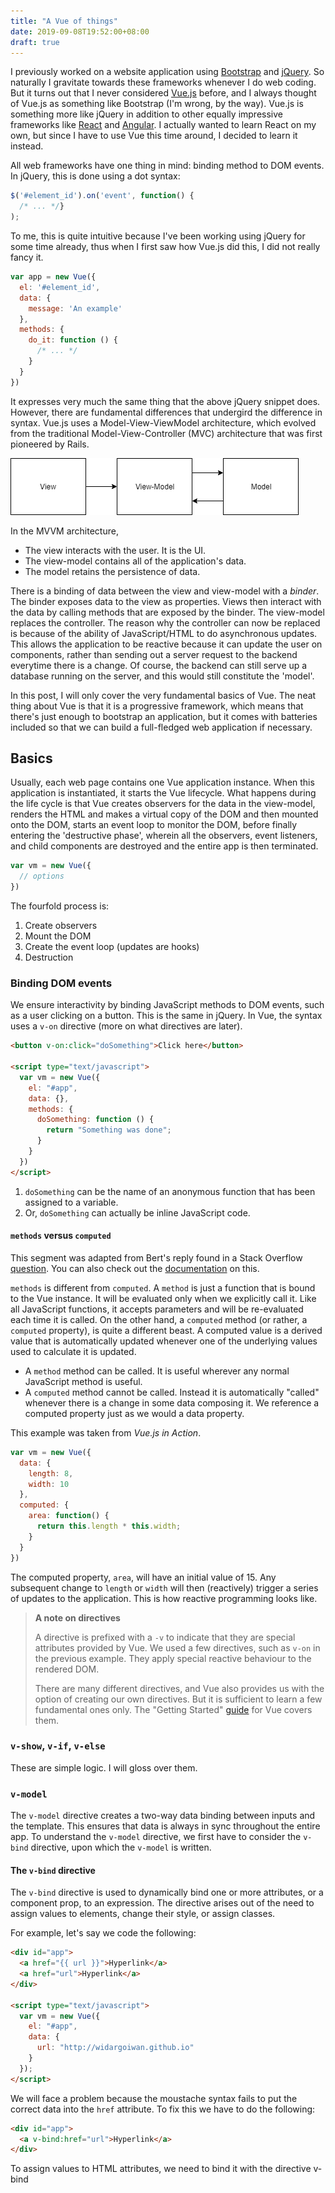 ```yaml
---
title: "A Vue of things"
date: 2019-09-08T19:52:00+08:00
draft: true
---
```


I previously worked on a website application using [Bootstrap](https://getbootstrap.com) and [jQuery](https://jquery.com). So naturally I gravitate towards these frameworks whenever I do web coding. But it turns out that I never considered [Vue.js](https://vuejs.org) before, and I always thought of Vue.js as something like Bootstrap (I'm wrong, by the way). Vue.js is something more like jQuery in addition to other equally impressive frameworks like [React](https://reactjs.org) and [Angular](https://angular.io). I actually wanted to learn React on my own, but since I have to use Vue this time around, I decided to learn it instead.

All web frameworks have one thing in mind: binding method to DOM events. In jQuery, this is done using a dot syntax:

```javascript
$('#element_id').on('event', function() {
  /* ... */}
);
```

To me, this is quite intuitive because I've been working using jQuery for some time already, thus when I first saw how Vue.js did this, I did not really fancy it.

```javascript
var app = new Vue({
  el: '#element_id',
  data: {  
    message: 'An example'
  },
  methods: {
    do_it: function () {
      /* ... */
    }
  }
})
```

It expresses very much the same thing that the above jQuery snippet does. However, there are fundamental differences that undergird the difference in syntax. Vue.js uses a Model-View-ViewModel architecture, which evolved from the traditional Model-View-Controller (MVC) architecture that was first pioneered by Rails.

![The Model-View-ViewModel or MVVM architecture](/vue-js-intro-mvvm.png)

In the MVVM architecture,

* The view interacts with the user. It is the UI.
* The view-model contains all of the application's data.
* The model retains the persistence of data.

There is a binding of data between the view and view-model with a *binder*. The binder exposes data to the view as properties. Views then interact with the data by calling methods that are exposed by the binder. The view-model replaces the controller. The reason why the controller can now be replaced is because of the ability of JavaScript/HTML to do asynchronous updates. This allows the application to be reactive because it can update the user on components, rather than sending out a server request to the backend everytime there is a change. Of course, the backend can still serve up a database running on the server, and this would still constitute the 'model'.

In this post, I will only cover the very fundamental basics of Vue. The neat thing about Vue is that it is a progressive framework, which means that there's just enough to bootstrap an application, but it comes with batteries included so that we can build a full-fledged web application if necessary.

## Basics

Usually, each web page contains one Vue application instance. When this application is instantiated, it starts the Vue lifecycle. What happens during the life cycle is that Vue creates observers for the data in the view-model, renders the HTML and makes a virtual copy of the DOM and then mounted onto the DOM, starts an event loop to monitor the DOM, before finally entering the 'destructive phase', wherein all the observers, event listeners, and child components are destroyed and the entire app is then terminated.

```javascript
var vm = new Vue({
  // options
})
```

The fourfold process is:

1. Create observers
2. Mount the DOM
3. Create the event loop (updates are hooks)
4. Destruction

### Binding DOM events

We ensure interactivity by binding JavaScript methods to DOM events, such as a user clicking on a button. This is the same in jQuery. In Vue, the syntax uses a `v-on` directive (more on what directives are later).

```html
<button v-on:click="doSomething">Click here</button>

<script type="text/javascript">
  var vm = new Vue({
    el: "#app",
    data: {},
    methods: {
      doSomething: function () {
        return "Something was done";
      }
    }
  })
</script>
```

1. `doSomething` can be the name of an anonymous function that has been assigned to a variable.
2. Or, `doSomething` can actually be inline JavaScript code.

#### `methods` versus `computed`

This segment was adapted from Bert's reply found in a Stack Overflow [question](https://stackoverflow.com/questions/44350862/method-vs-computed-in-vue). You can also check out the [documentation](https://vuejs.org/v2/guide/computed.html) on this.

`methods` is different from `computed`. A `method` is just a function that is bound to the Vue instance. It will be evaluated only when we explicitly call it. Like all JavaScript functions, it accepts parameters and will be re-evaluated each time it is called. On the other hand, a `computed` method (or rather, a `computed` property), is quite a different beast. A computed value is a derived value that is automatically updated whenever one of the underlying values used to calculate it is updated.

* A `method` method can be called. It is useful wherever any normal JavaScript method is useful.
* A `computed` method cannot be called. Instead it is automatically "called" whenever there is a change in some data composing it. We reference a computed property just as we would a data property.

This example was taken from *Vue.js in Action*.

```javascript
var vm = new Vue({
  data: {
    length: 8,
    width: 10
  },
  computed: {
    area: function() {
      return this.length * this.width;
    }
  }
})
```

The computed property, `area`, will have an initial value of 15. Any subsequent change to `length` or `width` will then (reactively) trigger a series of updates to the application. This is how reactive programming looks like.

> **A  note on directives**
>
> A directive is prefixed with a `-v` to indicate that they are special attributes provided by Vue. We used a few directives, such as `v-on` in the previous example. They apply special reactive behaviour to the rendered DOM.
>
> There are many different directives, and Vue also provides us with the option of creating our own directives. But it is sufficient to learn a few fundamental ones only. The "Getting Started" [guide](https://vuejs.org/v2/guide/) for Vue covers them.

### `v-show`, `v-if`, `v-else`

These are simple logic. I will gloss over them.

### `v-model`

The `v-model` directive creates a two-way data binding between inputs and the template. This ensures that data is always in sync throughout the entire app. To understand the `v-model` directive, we first have to consider the `v-bind` directive, upon which the `v-model` is written.

#### The `v-bind` directive
The `v-bind` directive is used to dynamically bind one or more attributes, or a component prop, to an expression. The directive arises out of the need to assign values to elements, change their style, or assign classes.

For example, let's say we code the following:

```html
<div id="app">
  <a href="{{ url }}">Hyperlink</a>
  <a href="url">Hyperlink</a>
</div>

<script type="text/javascript">
  var vm = new Vue({
    el: "#app",
    data: {
      url: "http://widargoiwan.github.io"
    }
  });
</script>
```

We will face a problem because the moustache syntax fails to put the correct data into the `href` attribute. To fix this we have to do the following:

```html
<div id="app">
  <a v-bind:href="url">Hyperlink</a>
</div>
```

To assign values to HTML attributes, we need to bind it with the directive v-bind

